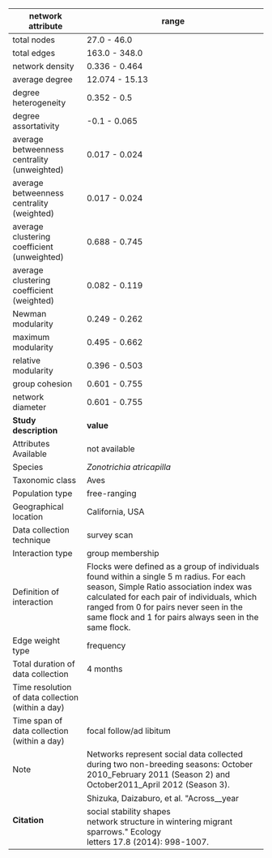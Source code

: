 network attribute|range
---|---
total nodes|27.0 - 46.0
total edges|163.0 - 348.0
network density|0.336 - 0.464
average degree|12.074 - 15.13
degree heterogeneity|0.352 - 0.5
degree assortativity|-0.1 - 0.065
average betweenness centrality (unweighted)|0.017 - 0.024
average betweenness centrality (weighted)|0.017 - 0.024
average clustering coefficient (unweighted)|0.688 - 0.745
average clustering coefficient (weighted)|0.082 - 0.119
Newman modularity|0.249 - 0.262
maximum modularity|0.495 - 0.662
relative modularity|0.396 - 0.503
group cohesion|0.601 - 0.755
network diameter|0.601 - 0.755
**Study description**|**value**
Attributes Available|not available
Species|*Zonotrichia atricapilla*
Taxonomic class|Aves
Population type|free-ranging
Geographical location|California, USA
Data collection technique|survey scan
Interaction type|group membership
Definition of interaction|Flocks were defined as a group of individuals found within a single 5 m radius. For each season, Simple Ratio association index was calculated for each pair of individuals, which ranged from 0 for pairs never seen in the same flock and 1 for pairs always seen in the same flock. 
Edge weight type|frequency
Total duration of data collection|4 months
Time resolution of data collection (within a day)|
Time span of data collection (within a day)|focal follow/ad libitum
Note|Networks represent social data collected during two non-breeding seasons: October 2010_February 2011 (Season 2) and October2011_April 2012 (Season 3).
**Citation** | Shizuka, Daizaburo, et al. "Across__year social stability shapes <br> network structure in wintering migrant sparrows." Ecology <br> letters 17.8 (2014): 998-1007.